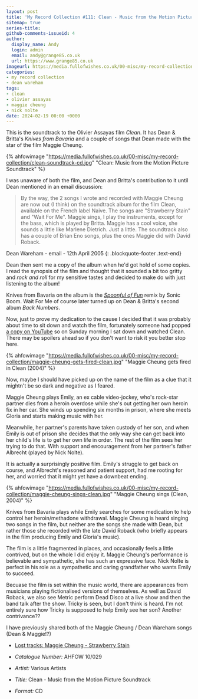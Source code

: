 ```yaml
---
layout: post
title: 'My Record Collection #111: Clean - Music from the Motion Picture Soundtrack'
sitemap: true
series-title:
github-comments-issueid: 4
author:
  display_name: Andy
  login: admin
  email: andy@grange85.co.uk
  url: https://www.grange85.co.uk
imageurl: https://media.fullofwishes.co.uk/00-misc/my-record-collection/clean-soundtrack-cd.jpg
categories:
- my record collection
- dean wareham
tags:
- clean
- olivier assayas
- maggie cheung
- nick nolte
date: 2024-02-19 00:00 +0000
---
```

This is the soundtrack to the Olivier Assayas film _Clean_. It has Dean & Britta's _Knives from Bavaria_ and a couple of songs that Dean made with the star of the film Maggie Cheung.

{% ahfowimage "https://media.fullofwishes.co.uk/00-misc/my-record-collection/clean-soundtrack-cd.jpg" "Clean: Music from the Motion Picture Soundtrack" %}

I was unaware of both the film, and Dean and Britta's contribution to it until Dean mentioned in an email discussion:

<!--more-->

> By the way, the 2 songs I wrote and recorded with Maggie Cheung are now
> out (I think) on the soundtrack album for the film Clean, available on
> the French label Naive. The songs are "Strawberry Stain" and "Wait For
> Me". Maggie sings, I play the instruments, except for the bass, which
> is played by Britta. Maggie has a cool voice, she sounds a little like
> Marlene Dietrich. Just a little. The soundtrack also has a couple of
> Brian Eno songs, plus the ones Maggie did with David Roback.

 Dean Wareham - email - 12th April 2005
{: .blockquote-footer .text-end}

Dean then sent me a copy of the album when he'd got hold of some copies. I read the synopsis of the film and thought that it sounded a bit too gritty and _rock and roll_ for my sensitive tastes and decided to make do with just listening to the album!

Knives from Bavaria on the album is the _[Spoonful of Fun](https://brittaphillips.bandcamp.com/track/knives-from-bavaria-spoonful-of-fun-sonic-boom-remix)_ remix by Sonic Boom. Wait For Me of course later turned up on Dean & Britta's second album _Back Numbers_.

Now, just to prove my dedication to the cause I decided that it was probably about time to sit down and watch the film, fortunately someone had popped [a copy on YouTube](https://www.youtube.com/watch?v=0palS9U_5xI) so on Sunday morning I sat down and watched Clean. There may be spoilers ahead so if you don't want to risk it you better stop here.

{% ahfowimage "https://media.fullofwishes.co.uk/00-misc/my-record-collection/maggie-cheung-gets-fired-clean.jpg" "Maggie Cheung gets fired in Clean (2004)" %}

Now, maybe I should have picked up on the name of the film as a clue that it mightn't be so dark and negative as I feared.

Maggie Cheung plays Emily, an ex cable video-jockey, who's rock-star partner dies from a heroin overdose while she's out getting her own heroin fix in her car. She winds up spending six months in prison, where she meets Gloria and starts making music with her.

Meanwhile, her partner's parents have taken custody of her son, and when Emily is out of prison she decides that the only way she can get back into her child's life is to get her own life in order. The rest of the film sees her trying to do that. With support and encouragement from her partner's father Albrecht (played by Nick Nolte).

It is actually a surprisingly positive film. Emily's struggle to get back on course, and Albrecht's reasoned and patient support, had me rooting for her, and worried that it might yet have a downbeat ending.

{% ahfowimage "https://media.fullofwishes.co.uk/00-misc/my-record-collection/maggie-cheung-sings-clean.jpg" "Maggie Cheung sings (Clean, 2004)" %}

Knives from Bavaria plays while Emily searches for some medication to help control her heroin/methadone withdrawal. Maggie Cheung is heard singing two songs in the film, but neither are the songs she made with Dean, but rather those she recorded with the late David Roback (who briefly appears in the film producing Emily and Gloria's music).

The film is a little fragmented in places, and occasionally feels a little contrived, but on the whole I did enjoy it. Maggie Cheung's performance is believable and sympathetic, she has such an expressive face. Nick Nolte is perfect in his role as a sympathetic and caring grandfather who wants Emily to succeed.

Becuase the film is set within the music world, there are appearances from musicians playing fictionalised versions of themselves. As well as David Roback, we also see Metric perform Dead Disco at a live show and then the band talk after the show. Tricky is seen, but I don't think is heard. I'm not entirely sure how Tricky is supposed to help Emily see her son? Another contrivance??

I have previously shared both of the Maggie Cheung / Dean Wareham songs (Dean & Maggie!?)

- [Lost tracks: Maggie Cheung - Strawberry Stain](/2011/07/01/mp3-lost-tracks-9-maggie-cheung-strawberry-stain/) 

 - *Catalogue Number:* AHFOW 10/029
 - *Artist:* Various Artists
 - *Title:* Clean - Music from the Motion Picture Soundtrack
 - *Format:* CD
